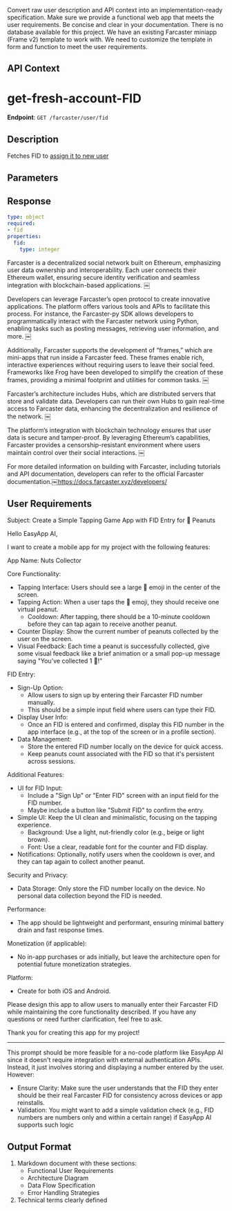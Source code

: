 Convert raw user description and API context into an implementation-ready specification.
Make sure we provide a functional web app that meets the user requirements.
Be concise and clear in your documentation.
There is no database available for this project.
We have an existing Farcaster miniapp (Frame v2) template to work with.
We need to customize the template in form and function to meet the user requirements.

## API Context
# get-fresh-account-FID

**Endpoint**: `GET /farcaster/user/fid`

## Description
Fetches FID to [assign it to new user](https://docs.neynar.com/reference/register-account)

## Parameters

## Response
```yaml
type: object
required:
- fid
properties:
  fid:
    type: integer
```

Farcaster is a decentralized social network built on Ethereum, emphasizing user data ownership and interoperability. Each user connects their Ethereum wallet, ensuring secure identity verification and seamless integration with blockchain-based applications. ￼

Developers can leverage Farcaster’s open protocol to create innovative applications. The platform offers various tools and APIs to facilitate this process. For instance, the Farcaster-py SDK allows developers to programmatically interact with the Farcaster network using Python, enabling tasks such as posting messages, retrieving user information, and more. ￼

Additionally, Farcaster supports the development of “frames,” which are mini-apps that run inside a Farcaster feed. These frames enable rich, interactive experiences without requiring users to leave their social feed. Frameworks like Frog have been developed to simplify the creation of these frames, providing a minimal footprint and utilities for common tasks. ￼

Farcaster’s architecture includes Hubs, which are distributed servers that store and validate data. Developers can run their own Hubs to gain real-time access to Farcaster data, enhancing the decentralization and resilience of the network. ￼

The platform’s integration with blockchain technology ensures that user data is secure and tamper-proof. By leveraging Ethereum’s capabilities, Farcaster provides a censorship-resistant environment where users maintain control over their social interactions. ￼

For more detailed information on building with Farcaster, including tutorials and API documentation, developers can refer to the official Farcaster documentation.￼https://docs.farcaster.xyz/developers/

## User Requirements
Subject: Create a Simple Tapping Game App with FID Entry for 🥜 Peanuts

Hello EasyApp AI,

I want to create a mobile app for my project with the following features:

App Name: Nuts Collector

Core Functionality:
- Tapping Interface: Users should see a large 🥜 emoji in the center of the screen.
- Tapping Action: When a user taps the 🥜 emoji, they should receive one virtual peanut.
  - Cooldown: After tapping, there should be a 10-minute cooldown before they can tap again to receive another peanut.
- Counter Display: Show the current number of peanuts collected by the user on the screen.
- Visual Feedback: Each time a peanut is successfully collected, give some visual feedback like a brief animation or a small pop-up message saying "You've collected 1 🥜!"

FID Entry:
- Sign-Up Option: 
  - Allow users to sign up by entering their Farcaster FID number manually.
  - This should be a simple input field where users can type their FID.
- Display User Info:
  - Once an FID is entered and confirmed, display this FID number in the app interface (e.g., at the top of the screen or in a profile section).
- Data Management:
  - Store the entered FID number locally on the device for quick access.
  - Keep peanuts count associated with the FID so that it's persistent across sessions.

Additional Features:
- UI for FID Input: 
  - Include a "Sign Up" or "Enter FID" screen with an input field for the FID number.
  - Maybe include a button like "Submit FID" to confirm the entry.
- Simple UI: Keep the UI clean and minimalistic, focusing on the tapping experience. 
  - Background: Use a light, nut-friendly color (e.g., beige or light brown).
  - Font: Use a clear, readable font for the counter and FID display.
- Notifications: Optionally, notify users when the cooldown is over, and they can tap again to collect another peanut.

Security and Privacy:
- Data Storage: Only store the FID number locally on the device. No personal data collection beyond the FID is needed.

Performance:
- The app should be lightweight and performant, ensuring minimal battery drain and fast response times.

Monetization (if applicable):
- No in-app purchases or ads initially, but leave the architecture open for potential future monetization strategies.

Platform:
- Create for both iOS and Android.

Please design this app to allow users to manually enter their Farcaster FID while maintaining the core functionality described. If you have any questions or need further clarification, feel free to ask.

Thank you for creating this app for my project!

---

This prompt should be more feasible for a no-code platform like EasyApp AI since it doesn't require integration with external authentication APIs. Instead, it just involves storing and displaying a number entered by the user. However:

- Ensure Clarity: Make sure the user understands that the FID they enter should be their real Farcaster FID for consistency across devices or app reinstalls.
- Validation: You might want to add a simple validation check (e.g., FID numbers are numbers only and within a certain range) if EasyApp AI supports such logic

## Output Format
1. Markdown document with these sections:
   - Functional User Requirements
   - Architecture Diagram
   - Data Flow Specification
   - Error Handling Strategies
2. Technical terms clearly defined
